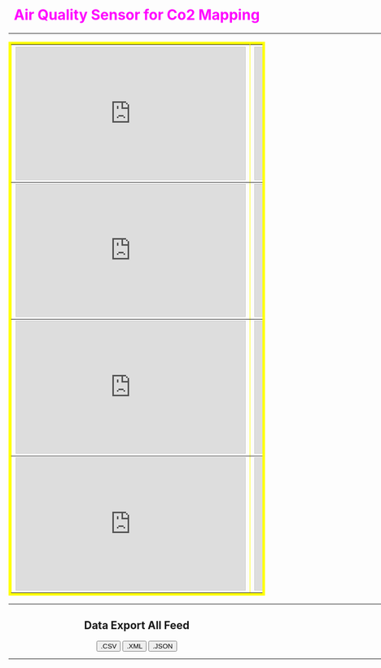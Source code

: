 <html>
<head>
<title>Air Quality Sensor for Co2 Mapping</title>
</head>
<body>
<h1 align="middle" style="color:#FF00FF">Air Quality Sensor for Co2 Mapping </h1>
<hr  width="1000">
<div class="Table" align="middle"> 
	<table BORDER="5" BORDERCOLOR="#FFFF00"BORDERCOLORLIGHT="#33CCFF" BORDERCOLORDARK="#0000CC">
<tr><th><iframe width="450" height="260" style="border: 1px solid #cccccc;" src="https://thingspeak.com/channels/213446/charts/1?bgcolor=%23ffffff&color=%23d62020&dynamic=true&results=15&type=line"></iframe></th>
<th><iframe width="450" height="260" style="border: 1px solid #cccccc;" src="https://thingspeak.com/channels/213446/charts/2?bgcolor=%23ffffff&color=%2366ff33&dynamic=true&results=15&type=line"></iframe></th></tr>
<tr><td><iframe width="450" height="260" style="border: 1px solid #cccccc;" src="https://thingspeak.com/channels/213446/charts/3?bgcolor=%23ffffff&color=%23000000&dynamic=true&results=15&type=line"></iframe></td>
<td><iframe width="450" height="260" style="border: 1px solid #cccccc;" src="https://thingspeak.com/channels/213446/charts/4?bgcolor=%23ffffff&color=%23ff9900&dynamic=true&results=15&type=line"></iframe></td></tr>
<tr><td><iframe width="450" height="260" style="border: 1px solid #cccccc;" src="https://thingspeak.com/channels/213446/charts/5?bgcolor=%23ffffff&color=%230000ff&dynamic=true&results=15&type=line"></iframe></td>
<td><iframe width="450" height="260" style="border: 1px solid #cccccc;" src="https://thingspeak.com/channels/213446/charts/6?bgcolor=%23ffffff&color=%2300ffff&dynamic=true&results=15&type=line"></iframe></td></tr>
<tr><td><iframe width="450" height="260" style="border: 1px solid #cccccc;" src="https://thingspeak.com/channels/213446/charts/7?bgcolor=%23ffffff&color=%23663300&dynamic=true&results=15&type=line"></iframe></td>
<td><iframe width="450" height="260" style="border: 1px solid #cccccc;" src="https://www.youtube.com/embed/Y_Y0L3Zy1uo?wmode=transparent"></iframe></td></tr>
</table>
</div>
<hr width="1000">
<div class="Data Export" align="middle"> 
<h2>Data Export All Feed</h2>
<button type="button" onclick="window.location.href='https://thingspeak.com/channels/213446/feed.csv'">.CSV</button>
<button type="button" onclick="window.location.href='https://thingspeak.com/channels/213446/feed.xml'">.XML</button>
<button type="button" onclick="window.location.href='https://thingspeak.com/channels/213446/feed.json'">.JSON</button>
</div>
<hr  width="1000">
<div class="TT-Torrent" align="middle"> 
<script type="text/javascript" src="//www.tt-torrent.com/affiliate_js.php?id=519195&size=728x90"></script>
<script type="text/javascript" src="//www.tt-torrent.com/affiliate_js.php?id=519195&size=468x60"></script>
<script type="text/javascript" src="//www.tt-torrent.com/affiliate_js.php?id=519195&size=234x60"></script>
</div>
</body>
</html>
